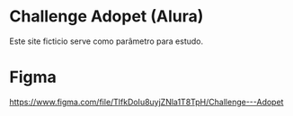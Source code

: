 # Challenge Adopet (Alura)
Este site ficticio serve como parâmetro para estudo.

# Figma
https://www.figma.com/file/TlfkDoIu8uyjZNla1T8TpH/Challenge---Adopet